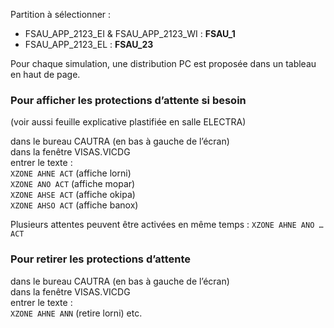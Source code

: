 Partition à sélectionner :
- FSAU_APP_2123_EI & FSAU_APP_2123_WI : **FSAU_1**
- FSAU_APP_2123_EL : **FSAU_23**

Pour chaque simulation, une distribution PC est proposée dans un tableau en haut de page. 

### Pour afficher les protections d’attente si besoin

(voir aussi feuille explicative plastifiée en salle ELECTRA) 

dans le bureau CAUTRA (en bas à gauche de l’écran)\
dans la fenêtre VISAS.VICDG\
entrer le texte : \
`XZONE AHNE ACT`  (affiche lorni)\
`XZONE ANO ACT`  (affiche mopar)\
`XZONE AHSE ACT`  (affiche okipa)\
`XZONE AHSO ACT` (affiche banox)

Plusieurs attentes peuvent être activées en même temps : `XZONE AHNE ANO … ACT`

### Pour retirer les protections d’attente
dans le bureau CAUTRA (en bas à gauche de l’écran)\
dans la fenêtre VISAS.VICDG\
entrer le texte : \
`XZONE AHNE ANN`  (retire lorni) etc.
